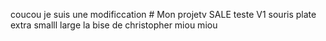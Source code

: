 coucou je suis une modificcation # Mon projetv
SALE teste V1 
souris plate extra smalll large la bise de christopher miou miou 
